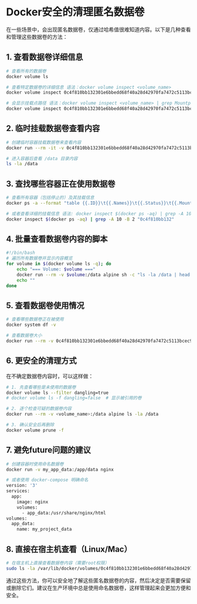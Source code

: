 # Docker安全的清理匿名数据卷

在一些场景中，会出现匿名数据卷，仅通过哈希值很难知道内容。以下是几种查看和管理这些数据卷的方法：

## 1. 查看数据卷详细信息

```bash
# 查看所有的数据卷
docker volume ls

# 查看特定数据卷的详细信息 语法：docker volume inspect <volume_name>
docker volume inspect 0c4f810bb132301e6bbedd68f40a28d42970fa7472c5113bcec93f704d4ca136

# 会显示挂载点路径 语法：docker volume inspect <volume_name> | grep Mountpoint
docker volume inspect 0c4f810bb132301e6bbedd68f40a28d42970fa7472c5113bcec93f704d4ca136 | grep Mountpoint
```

## 2. 临时挂载数据卷查看内容

```bash
# 创建临时容器挂载数据卷来查看内容
docker run --rm -it -v 0c4f810bb132301e6bbedd68f40a28d42970fa7472c5113bcec93f704d4ca136:/data alpine sh

# 进入容器后查看 /data 目录内容
ls -la /data
```

## 3. 查找哪些容器正在使用数据卷

```bash
# 查看所有容器（包括停止的）及其挂载信息
docker ps -a --format "table {{.ID}}\t{{.Names}}\t{{.Status}}\t{{.Mounts}}"

# 或者查看详细的挂载信息 语法: docker inspect $(docker ps -aq) | grep -A 10 -B 2 "容器ID"
docker inspect $(docker ps -aq) | grep -A 10 -B 2 "0c4f810bb132"
```

## 4. 批量查看数据卷内容的脚本

```bash
#!/bin/bash
# 遍历所有数据卷并显示内容概览
for volume in $(docker volume ls -q); do
    echo "=== Volume: $volume ==="
    docker run --rm -v $volume:/data alpine sh -c "ls -la /data | head -10" 2>/dev/null || echo "无法访问此数据卷"
    echo ""
done
```

## 5. 查看数据卷使用情况

```bash
# 查看哪些数据卷正在被使用
docker system df -v

# 查看数据卷大小
docker run --rm -v 0c4f810bb132301e6bbedd68f40a28d42970fa7472c5113bcec93f704d4ca136:/data alpine du -sh /data
```

## 6. 更安全的清理方式

在不确定数据卷内容时，可以这样做：

```bash
# 1. 先查看哪些是未使用的数据卷
docker volume ls --filter dangling=true
# docker volume ls -f dangling=false  # 显示被引用的卷

# 2. 逐个检查可疑的数据卷内容
docker run --rm -v <volume_name>:/data alpine ls -la /data

# 3. 确认安全后再删除
docker volume prune -f
```

## 7. 避免future问题的建议

```bash
# 创建容器时使用命名数据卷
docker run -v my_app_data:/app/data nginx

# 或者使用 docker-compose 明确命名
version: '3'
services:
  app:
    image: nginx
    volumes:
      - app_data:/usr/share/nginx/html
volumes:
  app_data:
    name: my_project_data
```

## 8. 直接在宿主机查看（Linux/Mac）

```bash
# 在宿主机上直接查看数据卷内容（需要root权限）
sudo ls -la /var/lib/docker/volumes/0c4f810bb132301e6bbedd68f40a28d42970fa7472c5113bcec93f704d4ca136/_data/
```

通过这些方法，你可以安全地了解这些匿名数据卷的内容，然后决定是否需要保留或删除它们。建议在生产环境中总是使用命名数据卷，这样管理起来会更加方便和安全。